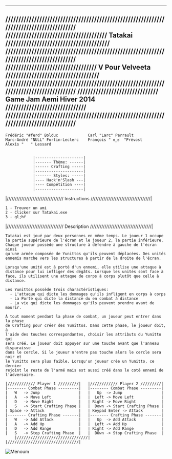 ----------------------------------------------------------------------------------------
////////////////////////////////////////////////////////////////////////////////////////
/////////////////////////////////////// Tatakai ////////////////////////////////////////
////////////////////////////////////////////////////////////////////////////////////////
/////////////////////////////////// V Pour Velveeta ////////////////////////////////////
////////////////////////////////////////////////////////////////////////////////////////
/////////////////////////////// Game Jam Aemi Hiver 2014 ///////////////////////////////
////////////////////////////////////////////////////////////////////////////////////////
----------------------------------------------------------------------------------------

	Frédéric "#ferd" Bolduc				Carl "Larc" Perrault
	Marc-André "NULL" Fortin-Leclerc	François " ಠ_ಠ  "Prévost
	Alexis "   " Lessard

  
	 			|---------------------|
				|------- Thème: ------|
				|------ Crafting -----|
				|---------------------|
				|------- Styles: -----|
				|---- Hack'n'Slash ---|
				|---- Compétition ----|
				|---------------------|


|/////////////////////////////////// Instructions /////////////////////////////////////|

	1 - Trouver un ami
	2 - Clicker sur Tatakai.exe 
	3 - gl;hf

|/////////////////////////////////// Description //////////////////////////////////////|

	Tatakai est joué par deux personnes en même temps. Le joueur 1 occupe 
	la partie supérieure de l'écran et le joueur 2, la partie inférieure.
	Chaque joueur possède une structure à défendre à gauche de l'écran ainsi
	qu'une armée composée de Yunittos qu'ils peuvent déplacées. Des unités 
	ennemis marche vers les structures à partir de la droite de l'écran.

	Lorsqu'une unité est à porté d'un ennemi, elle utilise une attaque à
	distance pour lui infliger des dégâts. Lorsque les unités sont face à 
	face, ils utilisent une attaque de corps à corps plutôt que celle à
	distance.
	
	Les Yunittos possède trois charactéristiques:
	  - L'attaque qui dicte les dommages qu'ils infligent en corps à corps
	  - La Porté qui dicte la distance du en combat à distance
	  - La vie qui dicte les dommages qu'ils peuvent prendre avant de mourir.

	À tout moment pendant la phase de combat, un joueur peut entrer dans la phase
	de Crafting pour créer des Yunittos. Dans cette phase, le joueur doit, à
	l'aide des touches correspondantes, choisir les attributs du Yunitto qui
	sera créé. Le joueur doit appuyer sur une touche avant que l'anneau disparaisse
	dans le cercle. Si le joueur n'entre pas touche alors le cercle sera noir et
	le Yunitto sera plus faible. Lorsqu'un joueur crée un Yunitto, ce dernier 
	rejoint le reste de l'armé mais est aussi créé dans le coté ennemi de 
	l'adversaire.
	
	|//////////// Player 1 /////////|	|//////////// Player 2 /////////|		
	|-------- Combat Phase ---------|	|-------- Combat Phase ---------|
	|   W   -> Jump                 |	|   Up  -> Jump                 |
	|   A   -> Move Left            |	|  Left -> Move Left            |
	|   D   -> Move Right           |	| Right -> Move Right           |
	|   S   -> Start Crafting Phase |	|  Down -> Start Crafting Phase |
	| Space -> Attack               |	| Keypad Enter -> Attack        |
	|-------- Crafting Phase -------|	|-------- Crafting Phase -------|
	|   W   -> Add Attack           |	|   Up  -> Add Attack           |
	|   A   -> Add Hp               |	|  Left -> Add Hp               |
	|   D   -> Add Range            |	| Right -> Add Range            |
	|   S   -> Stop Crafting Phase  |	|  DOwn -> Stop Crafting Phase  |
        |///////////////////////////////|       |///////////////////////////////|


![Menoum](http://upload.wikimedia.org/wikipedia/commons/thumb/6/69/Velveeta_Cheese.JPG/250px-Velveeta_Cheese.JPG)
